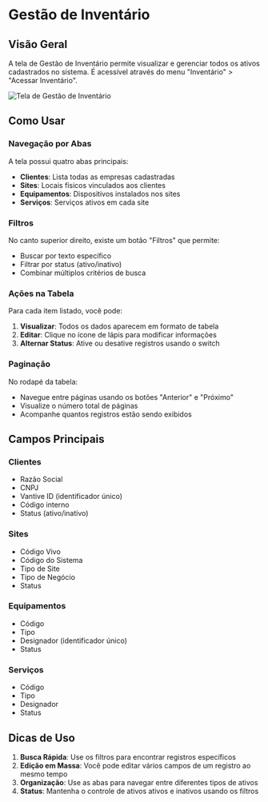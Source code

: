# Gestão de Inventário

## Visão Geral

A tela de Gestão de Inventário permite visualizar e gerenciar todos os ativos cadastrados no sistema. É acessível através do menu "Inventário" > "Acessar Inventário".

![Tela de Gestão de Inventário](../../assets/gestao-inventario.png)

## Como Usar

### Navegação por Abas

A tela possui quatro abas principais:
- **Clientes**: Lista todas as empresas cadastradas
- **Sites**: Locais físicos vinculados aos clientes
- **Equipamentos**: Dispositivos instalados nos sites
- **Serviços**: Serviços ativos em cada site

### Filtros

No canto superior direito, existe um botão "Filtros" que permite:
- Buscar por texto específico
- Filtrar por status (ativo/inativo)
- Combinar múltiplos critérios de busca

### Ações na Tabela

Para cada item listado, você pode:
1. **Visualizar**: Todos os dados aparecem em formato de tabela
2. **Editar**: Clique no ícone de lápis para modificar informações
3. **Alternar Status**: Ative ou desative registros usando o switch

### Paginação

No rodapé da tabela:
- Navegue entre páginas usando os botões "Anterior" e "Próximo"
- Visualize o número total de páginas
- Acompanhe quantos registros estão sendo exibidos

## Campos Principais

### Clientes
- Razão Social
- CNPJ
- Vantive ID (identificador único)
- Código interno
- Status (ativo/inativo)

### Sites
- Código Vivo
- Código do Sistema
- Tipo de Site
- Tipo de Negócio
- Status

### Equipamentos
- Código
- Tipo
- Designador (identificador único)
- Status

### Serviços
- Código
- Tipo
- Designador
- Status

## Dicas de Uso

1. **Busca Rápida**: Use os filtros para encontrar registros específicos
2. **Edição em Massa**: Você pode editar vários campos de um registro ao mesmo tempo
3. **Organização**: Use as abas para navegar entre diferentes tipos de ativos
4. **Status**: Mantenha o controle de ativos ativos e inativos usando os filtros
